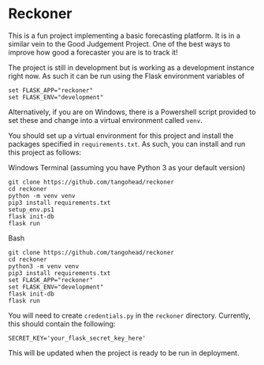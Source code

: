 # Reckoner

This is a fun project implementing a basic forecasting platform. It is in a similar vein to the Good Judgement Project. One of the best ways to improve how good a forecaster you are is to track it! 

The project is still in development but is working as a development instance right now. As such it can be run using the Flask environment variables of 

```
set FLASK_APP="reckoner"
set FLASK_ENV="development"
```

Alternatively, if you are on Windows, there is a Powershell script provided to set these and change into a virtual environment called `venv`.

You should set up a virtual environment for this project and install the packages specified in `requirements.txt`. As such, you can install and run this project as follows:

Windows Terminal (assuming you have Python 3 as your default version)
```
git clone https://github.com/tangohead/reckoner
cd reckoner
python -m venv venv
pip3 install requirements.txt
setup_env.ps1
flask init-db
flask run
```

Bash
```
git clone https://github.com/tangohead/reckoner
cd reckoner
python3 -m venv venv
pip3 install requirements.txt
set FLASK_APP="reckoner"
set FLASK_ENV="development"
flask init-db
flask run
```

You will need to create `credentials.py` in the `reckoner` directory. Currently, this should contain the following:
```
SECRET_KEY='your_flask_secret_key_here'
```

This will be updated when the project is ready to be run in deployment.

